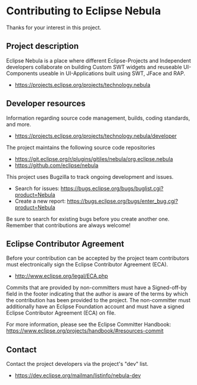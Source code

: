 # Contributing to Eclipse Nebula

Thanks for your interest in this project.

## Project description

Eclipse Nebula is a place where different Eclipse-Projects and Independent
developers collaborate on building Custom SWT widgets and reuseable
UI-Components useable in UI-Applications built using SWT, JFace and RAP.

* https://projects.eclipse.org/projects/technology.nebula

## Developer resources

Information regarding source code management, builds, coding standards, and
more.

* https://projects.eclipse.org/projects/technology.nebula/developer

The project maintains the following source code repositories

* https://git.eclipse.org/r/plugins/gitiles/nebula/org.eclipse.nebula
* https://github.com/eclipse/nebula

This project uses Bugzilla to track ongoing development and issues.

* Search for issues: https://bugs.eclipse.org/bugs/buglist.cgi?product=Nebula
* Create a new report:
   https://bugs.eclipse.org/bugs/enter_bug.cgi?product=Nebula

Be sure to search for existing bugs before you create another one. Remember that
contributions are always welcome!

## Eclipse Contributor Agreement

Before your contribution can be accepted by the project team contributors must
electronically sign the Eclipse Contributor Agreement (ECA).

* http://www.eclipse.org/legal/ECA.php

Commits that are provided by non-committers must have a Signed-off-by field in
the footer indicating that the author is aware of the terms by which the
contribution has been provided to the project. The non-committer must
additionally have an Eclipse Foundation account and must have a signed Eclipse
Contributor Agreement (ECA) on file.

For more information, please see the Eclipse Committer Handbook:
https://www.eclipse.org/projects/handbook/#resources-commit

## Contact

Contact the project developers via the project's "dev" list.

* https://dev.eclipse.org/mailman/listinfo/nebula-dev
